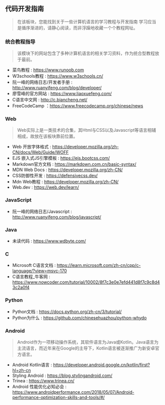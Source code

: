 ## 代码开发指南
> 在该板块，您能找到关于一些计算机语言的学习教程与开发指南
> 学习应当是循序渐进的，请静心阅读，而非浮躁地收藏一个个教程网址。  
### 统合教程指导
> 该模块下的网站包含了多种计算机语言的相关学习资料，作为统合型教程放于最前。
+ 菜鸟教程 : https://www.runoob.com
+ W3schools教程 : https://www.w3schools.cn/
+ 阮一峰的网络日志/开发者手册 : http://www.ruanyifeng.com/blog/developer/
+ 廖雪峰的官方网站 : https://www.liaoxuefeng.com/
+ C语言中文网 : http://c.biancheng.net/
+ FreeCodeCamp ：https://www.freecodecamp.org/chinese/news

### Web
> Web实际上是一类技术的合集，其Html与CSS以及Javascript等语言相辅相成，故放在该板块靠前位置。
+ Web 开放字体格式 : https://developer.mozilla.org/zh-CN/docs/Web/Guide/WOFF
+ EJS 嵌入式JS引擎模板 : https://ejs.bootcss.com/
+ Markdown官方文档 : https://markdown.com.cn/basic-syntax/
+ MDN Web Docs : https://developer.mozilla.org/zh-CN/
+ CSS防御性开发 : https://defensivecss.dev/
+ Mdn Web教程 : https://developer.mozilla.org/zh-CN/
+ Web.dev : https://web.dev/learn/

### JavaScript
+ 阮一峰的网络日志/Javascript : http://www.ruanyifeng.com/blog/javascript/

### Java
+ 未读代码 : https://www.wdbyte.com/

### C
+ Microsoft C语言文档 : https://learn.microsoft.com/zh-cn/cpp/c-language/?view=msvc-170
+ C语言教程_牛客网 : https://www.nowcoder.com/tutorial/10002/8f7c3e0e7efd441d8f7c9c8d43c2a0f4

### Python
+ Python文档 : https://docs.python.org/zh-cn/3/tutorial/
+ Python为什么 : https://github.com/chinesehuazhou/python-whydo

### Android
> Android作为一项移动操作系统，其软件语言为Java或Kotlin。Java语言为主流语言，而近年来在Google的主导下，Kotlin语言被逐渐推广为新安卓官方语言。
+ Android Kotlin语言 : https://developer.android.google.cn/kotlin/first?hl=zh-cn
+ Styling Android : https://blog.stylingandroid.com/
+ Trinea : https://www.trinea.cn/
+ Android 性能优化必知必会 : https://www.androidperformance.com/2018/05/07/Android-performance-optimization-skills-and-tools/#/
